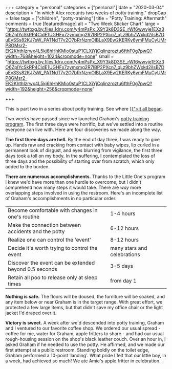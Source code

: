 +++
category = "personal"
categories = ["personal"]
date = "2020-03-04"
description = "In which Alex recounts two weeks of potty training."
dropCap = false
tags = ["children", "potty-training"]
title = "Potty Training: Aftermath"
comments = true
[featuredImage]
  alt = "Two Week Sticker Chart"
  large = "https://twtbxg.by.files.1drv.com/y4mPsPx_X9Y3k8D3SE_rWf6wwvje1EXz3O6ZpIYcSkRP4CidE1UGHFx7zymxmg2R7IBP2PXcn7_qLz9bhZWxkd2iIsB7DuEySSs82KJ7sW_PATNdT7v2O7bRrNzmOIBLaX9Ew2KERKy6ymFMuCyUMrP8GMsr2-EK2KhthIzrwx4L5kj6hHhKMio0stuP1CLXjYjCqlinzroztu6fthF0g7pwQ?width=768&height=1024&cropmode=none"
  small = "https://twtbxg.by.files.1drv.com/y4mPsPx_X9Y3k8D3SE_rWf6wwvje1EXz3O6ZpIYcSkRP4CidE1UGHFx7zymxmg2R7IBP2PXcn7_qLz9bhZWxkd2iIsB7DuEySSs82KJ7sW_PATNdT7v2O7bRrNzmOIBLaX9Ew2KERKy6ymFMuCyUMrP8GMsr2-EK2KhthIzrwx4L5kj6hHhKMio0stuP1CLXjYjCqlinzroztu6fthF0g7pwQ?width=192&height=256&cropmode=none"

+++
<p class="muted-text">
This is part two in a series about potty training. See where <a href="{{< ref "/posts/potty-training.md" >}}">it all began</a>.
</p>

Two weeks have passed since we launched Graham's [potty training program](https://www.littleones.co/). The first three days were horrific, but we've settled into a routine everyone can live with. Here are four discoveries we made along the way.

**The first three days are hell.** By the end of day three, I was ready to give up. Hands raw and cracking from contact with baby wipes, lip curled in a permanent look of disgust, and eyes blurring from vigilance, the first three days took a toll on my body. In the suffering, I contemplated the loss of three days and the possibility of starting over from scratch, which only added to the burden.

**There are numerous accomplishments.** Thanks to the Little One's program I knew we'd have more than one hurdle to overcome, but I didn't comprehend how many steps it would take. There are _way_ more overlapping steps involved in using the restroom. Here's an incomplete list of Graham's accomplishments in no particular order:

<table>
<tr><td>Become comfortable with changes in one's routine</td><td>1-4 hours</td></tr>
<tr><td>Make the connection between accidents and the potty</td><td>6-12 hours</td></tr>
<tr><td>Realize one can control the 'event'</td><td>8-12 hours</td></tr>
<tr><td>Decide it's worth trying to control the event </td><td>many stars and celebrations</td></tr>
<tr><td>Discover the event can be extended beyond 0.5 seconds </td><td>3-5 days</td></tr>
<tr><td>Retain all poo to release only at sleep times </td><td>from day 1</td></tr>
</table>

**Nothing is safe.** The floors will be doused, the furniture will be soaked, and any item below or near Graham is in the target range. With great effort, we protected a few large items, but that didn't save my office chair or the light jacket I'd draped over it.

**Victory is sweet.** A week after we'd descended into potty training, Graham and I ventured to our favorite coffee shop. We ordered our usual spread - coffee for me, water for Graham, apple fritters to share - and had our usual rough-housing session on the shop's black leather couch. Over an hour in, I asked Graham if he needed to use the potty.  He affirmed, and we made our first attempt at a public restroom. Standing boldly on the toilet edge, Graham performed a 10-point 'landing'. What pride I felt that our little boy, in a week, had achieved so much! We ate Amie's apple fritter in celebration.

